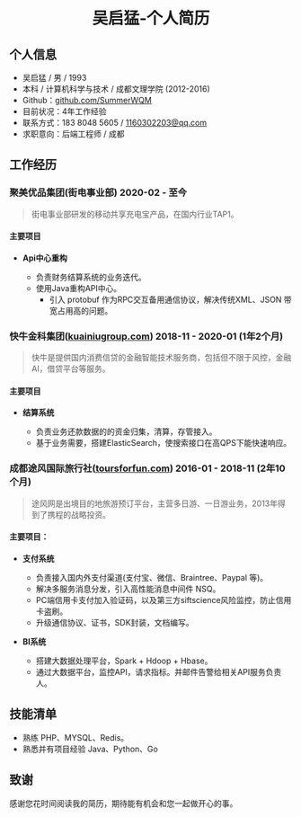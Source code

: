 # <center>吴启猛-个人简历</center>

## 个人信息
- 吴启猛 / 男 / 1993
- 本科 / 计算机科学与技术 / 成都文理学院 (2012-2016)
- Github：[github.com/SummerWQM](https://github.com/SummerWQM)
- 目前状况：4年工作经验
- 联系方式：183 8048 5605 / 1160302203@qq.com
- 求职意向：后端工程师 / 成都


## 工作经历

### 聚美优品集团(街电事业部) 2020-02 - 至今
> 街电事业部研发的移动共享充电宝产品，在国内行业TAP1。

#### 主要项目

- **Api中心重构**

    - 负责财务结算系统的业务迭代。
    - 使用Java重构API中心。
        - 引入 protobuf 作为RPC交互备用通信协议，解决传统XML、JSON 带宽占用高的问题。

### 快牛金科集团([kuainiugroup.com](https://kuainiugroup.com)) 2018-11 - 2020-01 (1年2个月)
> 快牛是提供国内消费信贷的金融智能技术服务商，包括但不限于风控，金融AI，借贷平台等服务。

#### 主要项目

- **结算系统**

    - 负责业务还款数据的的资金归集，清算，存管接入。 
    - 基于业务需要，搭建ElasticSearch，使搜索接口在高QPS下能快速响应。

### 成都途风国际旅行社([toursforfun.com](https://cn.toursforfun.com)) 2016-01 - 2018-11 (2年10个月)
> 途风网是出境目的地旅游预订平台，主营多日游、一日游业务，2013年得到了携程的战略投资。

#### 主要项目：

- **支付系统**
    - 负责接入国内外支付渠道(支付宝、微信、Braintree、Paypal 等)。
    - 解决多服务消息分发，引入高性能消息中间件 NSQ。
    - PC端信用卡支付加入验证码，以及第三方siftscience风险监控，防止信用卡盗刷。
    - 升级通信协议、证书，SDK封装，文档编写。

- **BI系统**
    - 搭建大数据处理平台，Spark + Hdoop + Hbase。
    - 通过大数据平台，监控API，请求指标。并邮件告警给相关API服务负责人。

## 技能清单
- 熟练 PHP、MYSQL、Redis。
- 熟悉并有项目经验 Java、Python、Go

## 致谢
感谢您花时间阅读我的简历，期待能有机会和您一起做开心的事。
